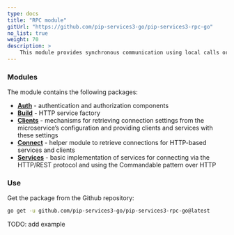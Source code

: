 ```yaml
---
type: docs
title: "RPC module"
gitUrl: "https://github.com/pip-services3-go/pip-services3-rpc-go"
no_list: true
weight: 70
description: > 
    This module provides synchronous communication using local calls or the HTTP(S) protocol. It contains both server and client side implementations.
---
```



### Modules

The module contains the following packages:

- [**Auth**](auth) - authentication and authorization components
- [**Build**](build) - HTTP service factory
- [**Clients**](clients) - mechanisms for retrieving connection settings from the microservice’s configuration and providing clients and services with these settings
- [**Connect**](connect) - helper module to retrieve connections for HTTP-based services and clients
- [**Services**](services) - basic implementation of services for connecting via the HTTP/REST protocol and using the Commandable pattern over HTTP

### Use

Get the package from the Github repository:
```bash
go get -u github.com/pip-services3-go/pip-services3-rpc-go@latest
```

TODO: add example